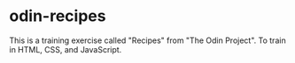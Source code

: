 # odin-recipes
This is a training exercise called "Recipes"  from  "The Odin Project". To train in HTML, CSS, and JavaScript.
